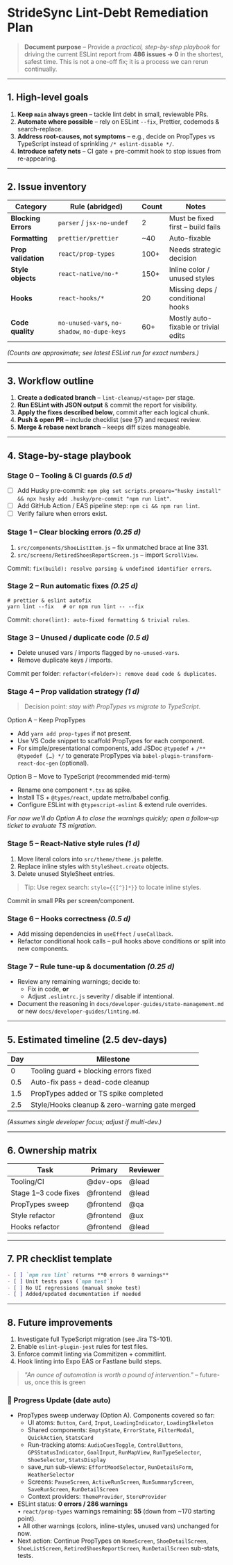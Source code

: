 # StrideSync Lint-Debt Remediation Plan

> **Document purpose** – Provide a _practical, step-by-step playbook_ for driving the current ESLint report from **486 issues → 0** in the shortest, safest time.  This is not a one-off fix; it is a process we can rerun continually.

---

## 1. High-level goals

1. **Keep `main` always green** – tackle lint debt in small, reviewable PRs.
2. **Automate where possible** – rely on ESLint `--fix`, Prettier, codemods & search-replace.
3. **Address root-causes, not symptoms** – e.g., decide on PropTypes vs TypeScript instead of sprinkling `/* eslint-disable */`.
4. **Introduce safety nets** – CI gate + pre-commit hook to stop issues from re-appearing.

---

## 2. Issue inventory

| Category | Rule (abridged) | Count | Notes |
|----------|-----------------|-------|-------|
| **Blocking Errors** | `parser`  / `jsx-no-undef` | 2 | Must be fixed first – build fails |
| **Formatting** | `prettier/prettier` | ~40 | Auto-fixable |
| **Prop validation** | `react/prop-types` | 100+ | Needs strategic decision |
| **Style objects** | `react-native/no-*` | 150+ | Inline color / unused styles |
| **Hooks** | `react-hooks/*` | 20 | Missing deps / conditional hooks |
| **Code quality** | `no-unused-vars`, `no-shadow`, `no-dupe-keys` | 60+ | Mostly auto-fixable or trivial edits |

*(Counts are approximate; see latest ESLint run for exact numbers.)*

---

## 3. Workflow outline

1. **Create a dedicated branch** – `lint-cleanup/<stage>` per stage.
2. **Run ESLint with JSON output** & commit the report for visibility.
3. **Apply the fixes described below**, commit after each logical chunk.
4. **Push & open PR** – include checklist (see §7) and request review.
5. **Merge & rebase next branch** – keeps diff sizes manageable.

---

## 4. Stage-by-stage playbook

### Stage 0 – Tooling & CI guards  *(0.5 d)*

- [ ] Add Husky pre-commit: `npm pkg set scripts.prepare="husky install" && npx husky add .husky/pre-commit "npm run lint"`.
- [ ] Add GitHub Action / EAS pipeline step: `npm ci && npm run lint`.
- [ ] Verify failure when errors exist.

### Stage 1 – Clear **blocking errors**  *(0.25 d)*

1. `src/components/ShoeListItem.js` – fix unmatched brace at line 331.
2. `src/screens/RetiredShoesReportScreen.js` – import `ScrollView`.

Commit: `fix(build): resolve parsing & undefined identifier errors`.

### Stage 2 – Run **automatic fixes**  *(0.25 d)*

```
# prettier & eslint autofix
yarn lint --fix   # or npm run lint -- --fix
```

Commit: `chore(lint): auto-fixed formatting & trivial rules`.

### Stage 3 – **Unused / duplicate code**  *(0.5 d)*

- Delete unused vars / imports flagged by `no-unused-vars`.
- Remove duplicate keys / imports.

Commit per folder: `refactor(<folder>): remove dead code & duplicates`.

### Stage 4 – **Prop validation strategy**  *(1 d)*

> Decision point: _stay with PropTypes_ _vs_ _migrate to TypeScript_.

Option A – Keep PropTypes
- Add `yarn add prop-types` if not present.
- Use VS Code snippet to scaffold PropTypes for each component.
- For simple/presentational components, add JSDoc `@typedef` + `/** @typedef {…} */` to generate PropTypes via `babel-plugin-transform-react-doc-gen` (optional).

Option B – Move to TypeScript (recommended mid-term)
- Rename one component `*.tsx` as spike.
- Install TS + `@types/react`, update metro/babel config.
- Configure ESLint with `@typescript-eslint` & extend rule overrides.

*For now we'll do Option A to close the warnings quickly; open a follow-up ticket to evaluate TS migration.*

### Stage 5 – **React-Native style rules**  *(1 d)*

1. Move literal colors into `src/theme/theme.js` palette.
2. Replace inline styles with `StyleSheet.create` objects.
3. Delete unused StyleSheet entries.

> Tip: Use regex search: `style={{[^}]*}}` to locate inline styles.

Commit in small PRs per screen/component.

### Stage 6 – **Hooks correctness**  *(0.5 d)*

- Add missing dependencies in `useEffect` / `useCallback`.
- Refactor conditional hook calls – pull hooks above conditions or split into new components.

### Stage 7 – **Rule tune-up & documentation**  *(0.25 d)*

- Review any remaining warnings; decide to:
  * Fix in code, **or**
  * Adjust `.eslintrc.js` severity / disable if intentional.
- Document the reasoning in `docs/developer-guides/state-management.md` or new `docs/developer-guides/linting.md`.

---

## 5. Estimated timeline (2.5 dev-days)

| Day | Milestone |
|-----|-----------|
| 0   | Tooling guard + blocking errors fixed |
| 0.5 | Auto-fix pass + dead-code cleanup |
| 1.5 | PropTypes added or TS spike completed |
| 2.5 | Style/Hooks cleanup & zero-warning gate merged |

*(Assumes single developer focus; adjust if multi-dev.)*

---

## 6. Ownership matrix

| Task | Primary | Reviewer |
|------|---------|----------|
| Tooling/CI | @dev-ops | @lead |
| Stage 1–3 code fixes | @frontend | @lead |
| PropTypes sweep | @frontend | @qa |
| Style refactor | @frontend | @ux |
| Hooks refactor | @frontend | @lead |

---

## 7. PR checklist template

```md
- [ ] `npm run lint` returns **0 errors 0 warnings**
- [ ] Unit tests pass (`npm test`)
- [ ] No UI regressions (manual smoke test)
- [ ] Added/updated documentation if needed
```

---

## 8. Future improvements

1. Investigate full TypeScript migration (see Jira TS-101).
2. Enable `eslint-plugin-jest` rules for test files.
3. Enforce commit linting via Commitizen + commitlint.
4. Hook linting into Expo EAS or Fastlane build steps.

> _"An ounce of automation is worth a pound of intervention."_ – future-us, once this is green 

<!-- Progress Log -->
### 🔄 Progress Update (date auto)

- PropTypes sweep underway (Option A).  Components covered so far:
  - UI atoms: `Button`, `Card`, `Input`, `LoadingIndicator`, `LoadingSkeleton`
  - Shared components: `EmptyState`, `ErrorState`, `FilterModal`, `QuickAction`, `StatsCard`
  - Run-tracking atoms: `AudioCuesToggle`, `ControlButtons`, `GPSStatusIndicator`, `GoalInput`, `RunMapView`, `RunTypeSelector`, `ShoeSelector`, `StatsDisplay`
  - save_run sub-views: `EffortMoodSelector`, `RunDetailsForm`, `WeatherSelector`
  - Screens: `PauseScreen`, `ActiveRunScreen`, `RunSummaryScreen`, `SaveRunScreen`, `RunDetailScreen`
  - Context providers: `ThemeProvider`, `StoreProvider`
- ESLint status: **0 errors / 286 warnings**  
  • `react/prop-types` warnings remaining: **55** (down from ~170 starting point).  
  • All other warnings (colors, inline-styles, unused vars) unchanged for now.
- Next action: Continue PropTypes on `HomeScreen`, `ShoeDetailScreen`, `ShoeListScreen`, `RetiredShoesReportScreen`, `RunDetailScreen` sub-stats, tests. 